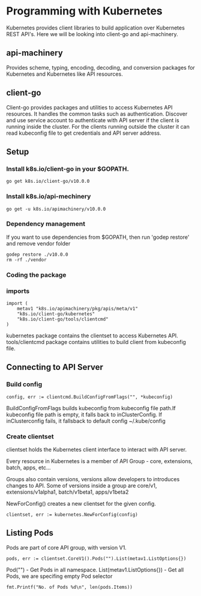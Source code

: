 # Programming with Kubernetes
Kubernetes provides client libraries to build application over Kubernetes REST API's.
Here we will be looking into client-go and api-machinery.

## api-machinery
Provides scheme, typing, encoding, decoding, and conversion packages for Kubernetes and Kubernetes like API resources.

## client-go
Client-go provides packages and utilities to access Kubernetes API resources. It handles the common tasks such as authentication. Discover and use service account to authenticate with API server if the client is running inside the cluster. For the clients running outside the cluster it can read kubeconfig file to get credentials and API server address.

## Setup

### Install k8s.io/client-go in your $GOPATH. 
```
go get k8s.io/client-go/v10.0.0
```

### Install k8s.io/api-mechinery
```
go get -u k8s.io/apimachinery/v10.0.0
```

### Dependency management
If you want to use dependencies from $GOPATH, then run 'godep restore' and remove vendor folder 
```
godep restore ./v10.0.0
rm -rf ./vendor
```


### Coding the package

### imports
```
import (
	metav1 "k8s.io/apimachinery/pkg/apis/meta/v1"
	"k8s.io/client-go/kubernetes"
	"k8s.io/client-go/tools/clientcmd"
)
```

kubernetes package contains the clientset to access Kubernetes API.
tools/clientcmd package contains utilities to build client from kubeconfig file.

## Connecting to API Server

### Build config
```
config, err := clientcmd.BuildConfigFromFlags("", *kubeconfig)
```
BuildConfigFromFlags builds kubeconfig from kubeconfig file path.If kubeconfig file path is empty, it falls back to inClusterConfig. If inClusterconfig fails, it fallsback to default config ~/.kube/config 

### Create clientset
clientset holds the Kubernetes client interface to interact with API server.

Every resource in Kubernetes is a member of API Group - core, extensions, batch, apps, etc...

Groups also contain versions, versions allow developers to introduces changes to API. Some of versions inside a group are core/v1, extensions/v1alpha1, batch/v1beta1, apps/v1beta2

NewForConfig() creates a new clientset for the given config.
```
clientset, err := kubernetes.NewForConfig(config)
```

## Listing Pods
Pods are part of core API group, with version V1. 
```
pods, err := clientset.CoreV1().Pods("").List(metav1.ListOptions{})
```
Pod("") - Get Pods in all namespace.
List(metav1.ListOptions{}) - Get all Pods, we are specifing empty Pod selector

```
fmt.Printf("No. of Pods %d\n", len(pods.Items))
```


